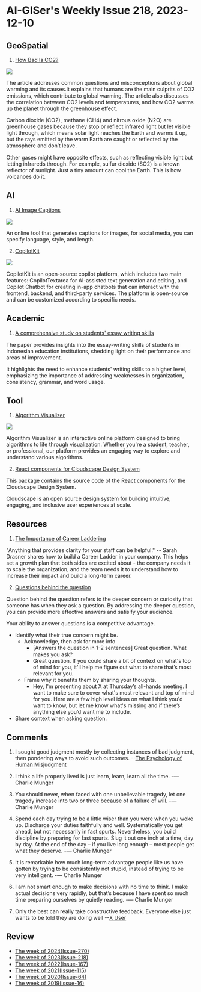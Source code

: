# AI-GISer's Weekly Issue 218, 2023-12-10

## GeoSpatial

1. [How Bad Is CO2?](https://unchartedterritories.tomaspueyo.com/p/how-bad-is-co2)

![](https://substackcdn.com/image/fetch/w_1456,c_limit,f_webp,q_auto:good,fl_progressive:steep/https%3A%2F%2Fsubstack-post-media.s3.amazonaws.com%2Fpublic%2Fimages%2F12f8179d-6159-4fde-9a54-5b565520368d_1600x898.png)

The article addresses common questions and misconceptions about global warming and its causes.It explains that humans are the main culprits of CO2 emissions, which contribute to global warming. The article also discusses the correlation between CO2 levels and temperatures, and how CO2 warms up the planet through the greenhouse effect.

Carbon dioxide (CO2), methane (CH4) and nitrous oxide (N2O) are greenhouse gases because they stop or reflect infrared light but let visible light through, which means solar light reaches the Earth and warms it up, but the rays emitted by the warm Earth are caught or reflected by the atmosphere and don’t leave.

Other gases might have opposite effects, such as reflecting visible light but letting infrareds through. For example, sulfur dioxide (SO2) is a known reflector of sunlight. Just a tiny amount can cool the Earth. This is how volcanoes do it.

## AI

1. [AI Image Captions](https://felix.link/apps/captions)

![](https://cdn.beekka.com/blogimg/asset/202312/bg2023120501.webp)

An online tool that generates captions for images, for social media, you can specify language, style, and length.

2. [CopilotKit](CopilotKit)

![](https://private-user-images.githubusercontent.com/746397/288405135-1aa17608-46a5-4e2f-aad5-19c8f5c5f1bd.png?jwt=eyJhbGciOiJIUzI1NiIsInR5cCI6IkpXVCJ9.eyJpc3MiOiJnaXRodWIuY29tIiwiYXVkIjoicmF3LmdpdGh1YnVzZXJjb250ZW50LmNvbSIsImtleSI6ImtleTEiLCJleHAiOjE3MDIwNjE5NTQsIm5iZiI6MTcwMjA2MTY1NCwicGF0aCI6Ii83NDYzOTcvMjg4NDA1MTM1LTFhYTE3NjA4LTQ2YTUtNGUyZi1hYWQ1LTE5YzhmNWM1ZjFiZC5wbmc_WC1BbXotQWxnb3JpdGhtPUFXUzQtSE1BQy1TSEEyNTYmWC1BbXotQ3JlZGVudGlhbD1BS0lBSVdOSllBWDRDU1ZFSDUzQSUyRjIwMjMxMjA4JTJGdXMtZWFzdC0xJTJGczMlMkZhd3M0X3JlcXVlc3QmWC1BbXotRGF0ZT0yMDIzMTIwOFQxODU0MTRaJlgtQW16LUV4cGlyZXM9MzAwJlgtQW16LVNpZ25hdHVyZT04ZmJhMTIwNDMxZThmZTRkNGIzMDI3MzIyNGVkOGQxOWE2NmE1ZDlkMDMzODViM2YyMTQzOGY4YzA0ZjMxMmZmJlgtQW16LVNpZ25lZEhlYWRlcnM9aG9zdCZhY3Rvcl9pZD0wJmtleV9pZD0wJnJlcG9faWQ9MCJ9.EOaCPrP9tIZ0CCfr6dwFft5iLCLPY2ikFDn6Rxnb6SE)

CopilotKit is an open-source copilot platform, which includes two main features: CopilotTextarea for AI-assisted text generation and editing, and Copilot Chatbot for creating in-app chatbots that can interact with the frontend, backend, and third-party services. The platform is open-source and can be customized according to specific needs.

## Academic

1. [A comprehensive study on students' essay writing skills](https://typeset.io/papers/a-comprehensive-study-on-students-essay-writing-skills-1o1tope4)

The paper provides insights into the essay-writing skills of students in Indonesian education institutions, shedding light on their performance and areas of improvement.

It highlights the need to enhance students' writing skills to a higher level, emphasizing the importance of addressing weaknesses in organization, consistency, grammar, and word usage.

## Tool

1. [Algorithm Visualizer](https://github.com/algorithm-visualizer/algorithm-visualizer)

![](https://raw.githubusercontent.com/algorithm-visualizer/algorithm-visualizer/master/branding/screenshot.png)

Algorithm Visualizer is an interactive online platform designed to bring algorithms to life through visualization. Whether you're a student, teacher, or professional, our platform provides an engaging way to explore and understand various algorithms.

2. [React components for Cloudscape Design System](https://github.com/cloudscape-design/components)

This package contains the source code of the React components for the Cloudscape Design System.

Cloudscape is an open source design system for building intuitive, engaging, and inclusive user experiences at scale.

## Resources

1. [The Importance of Career Laddering](https://css-tricks.com/the-importance-of-career-laddering/)

"Anything that provides clarity for your staff can be helpful." -- Sarah Drasner shares how to build a Career Ladder in your company. This helps set a growth plan that both sides are excited about - the company needs it to scale the organization, and the team needs it to understand how to increase their impact and build a long-term career.

2. [Questions behind the question](https://newsletter.weskao.com/p/question-behind-the-question)

Question behind the question refers to the deeper concern or curiosity that someone has when they ask a question. By addressing the deeper question, you can provide more effective answers and satisify your audience.

Your ability to answer questions is a competitive advantage.

- Identify what their true concern might be.
  - Acknowledge, then ask for more info
    - [Answers the question in 1-2 sentences] Great question. What makes you ask?
    - Great question. If you could share a bit of context on what's top of mind for you, it'll help me figure out what to share that’s most relevant for you.
  - Frame why it benefits them by sharing your thoughts.
    - Hey, I'm presenting about X at Thursday’s all-hands meeting. I want to make sure to cover what's most relevant and top of mind for you. Here are a few high level ideas on what I think you'd want to know, but let me know what's missing and if there’s anything else you’d want me to include.
- Share context when asking question.

## Comments

1. I sought good judgment mostly by collecting instances of bad judgment, then pondering ways to avoid such outcomes.
   --[The Psychology of Human Misjudgment](https://fs.blog/great-talks/psychology-human-misjudgment/)

2. I think a life properly lived is just learn, learn, learn all the time. -— Charlie Munger

3. You should never, when faced with one unbelievable tragedy, let one tragedy increase into two or three because of a failure of will. -— Charlie Munger

4. Spend each day trying to be a little wiser than you were when you woke up. Discharge your duties faithfully and well. Systematically you get ahead, but not necessarily in fast spurts. Nevertheless, you build discipline by preparing for fast spurts. Slug it out one inch at a time, day by day. At the end of the day – if you live long enough – most people get what they deserve.
   -— Charlie Munger

5. It is remarkable how much long-term advantage people like us have gotten by trying to be consistently not stupid, instead of trying to be very intelligent. -— Charlie Munger

6. I am not smart enough to make decisions with no time to think. I make actual decisions very rapidly, but that’s because I have spent so much time preparing ourselves by quietly reading. -— Charlie Munger

7. Only the best can really take constructive feedback. Everyone else just wants to be told they are doing well
   --[X User](https://twitter.com/jasonlk/status/1459372100603441156)

## Review

- [The week of 2024(Issue-270)](../2024/issue-270.md)
- [The week of 2023(Issue-218)](../2023/issue-218.md)
- [The week of 2022(Issue-167)](../2022/issue-167.md)
- [The week of 2021(Issue-115)](../2021/issue-115.md)
- [The week of 2020(Issue-64)](../2020/issue-64.md)
- [The week of 2019(Issue-16)](../2019/issue-16.md)
